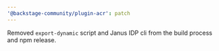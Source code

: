 ```yaml
---
'@backstage-community/plugin-acr': patch
---
```


Removed `export-dynamic` script and Janus IDP cli from the build process and npm release.
